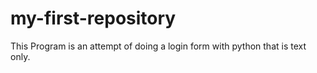 # my-first-repository

This Program is an attempt of
doing a login form with python
that is text only.
